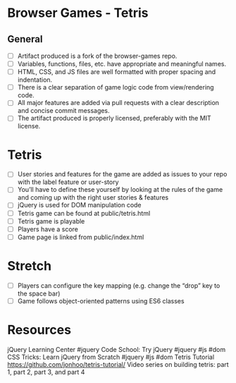 # Browser Games - Tetris
## General

 - [ ] Artifact produced is a fork of the browser-games repo.
 - [ ] Variables, functions, files, etc. have appropriate and meaningful names.
 - [ ] HTML, CSS, and JS files are well formatted with proper spacing and indentation.
 - [ ]  There is a clear separation of game logic code from view/rendering code.
 - [ ] All major features are added via pull requests with a clear description and concise commit messages.
 - [ ] The artifact produced is properly licensed, preferably with the MIT license.

# Tetris

 - [ ] User stories and features for the game are added as issues to your repo with the label feature or user-story 
 - [ ] You’ll have to define these yourself by looking at the rules of the game and coming up with the right user stories & features
 - [ ] jQuery is used for DOM manipulation code
 - [ ] Tetris game can be found at public/tetris.html
 - [ ] Tetris game is playable
 - [ ] Players have a score
 - [ ] Game page is linked from public/index.html

# Stretch

  - [ ] Players can configure the key mapping (e.g. change the “drop” key to the space bar)
  - [ ] Game follows object-oriented patterns using ES6 classes

# Resources

jQuery Learning Center #jquery
Code School: Try jQuery #jquery #js #dom
CSS Tricks: Learn jQuery from Scratch #jquery #js #dom
Tetris Tutorial https://github.com/jonhoo/tetris-tutorial/
Video series on building tetris: part 1, part 2, part 3, and part 4

